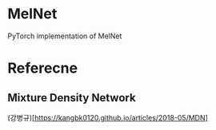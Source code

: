 # MelNet
PyTorch implementation of MelNet

# Referecne
## Mixture Density Network
(강병규)[https://kangbk0120.github.io/articles/2018-05/MDN]
